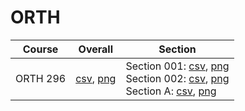 # ORTH

| Course | Overall | Section |
| ------ | ------- | ------- |
| ORTH 296 | [csv](https://github.com/UCSD-Historical-Enrollment-Data/2024Spring/blob/main/overall/ORTH%20296.csv), [png](https://raw.githubusercontent.com/UCSD-Historical-Enrollment-Data/2024Spring/main/plot_overall/ORTH%20296.png) | Section 001: [csv](https://github.com/UCSD-Historical-Enrollment-Data/2024Spring/blob/main/section/ORTH%20296_001.csv), [png](https://raw.githubusercontent.com/UCSD-Historical-Enrollment-Data/2024Spring/main/plot_section/ORTH%20296_001.png)<br>Section 002: [csv](https://github.com/UCSD-Historical-Enrollment-Data/2024Spring/blob/main/section/ORTH%20296_002.csv), [png](https://raw.githubusercontent.com/UCSD-Historical-Enrollment-Data/2024Spring/main/plot_section/ORTH%20296_002.png)<br>Section A: [csv](https://github.com/UCSD-Historical-Enrollment-Data/2024Spring/blob/main/section/ORTH%20296_A.csv), [png](https://raw.githubusercontent.com/UCSD-Historical-Enrollment-Data/2024Spring/main/plot_section/ORTH%20296_A.png) |
